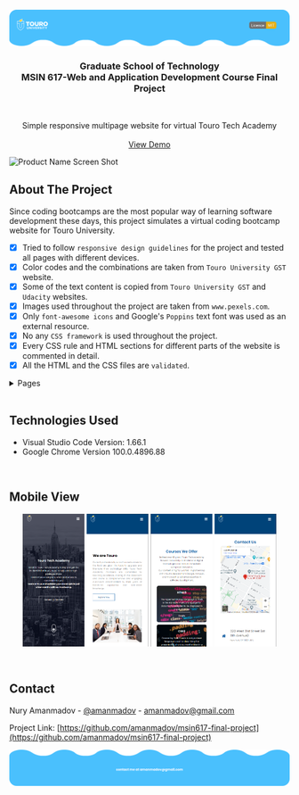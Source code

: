 <!-- <p align="right"><img src="https://img.shields.io/badge/License-MIT-yellow.svg"></p> -->

<!-- PROJECT LOGO -->
<br/>

  <!-- 
  <a href="https://github.com/amanmadov/msin617-final-project">
    <img src="images/touro-university-logo-blue.png" style="max-width: 20%;" alt="Touro University Logo">
  </a> 
  -->

  <div align="center">
    <img src="images/top.png" alt="header image">
    <h3 align="center">Graduate School of Technology <br>MSIN 617-Web and Application Development Course Final Project</h3>
    <br>
  </div>

  <p align="center">
    Simple responsive multipage website for virtual Touro Tech Academy
    <br/> <br/>
    <a href="https://amanmadov.github.io/msin617-final-project/index.html">View Demo</a>
  </p>


![Product Name Screen Shot](https://amanmadov.github.io/msin617-final-project/images/screenshot.png)


<!-- ABOUT THE PROJECT -->
## About The Project

Since coding bootcamps are the most popular way of learning software development these days, this project simulates a virtual coding bootcamp website for Touro University. 

- [x] Tried to follow `responsive design guidelines` for the project and tested all pages with different devices. 
- [x] Color codes and the combinations are taken from `Touro University GST` website. 
- [x] Some of the text content is copied from `Touro University GST` and `Udacity` websites. 
- [x] Images used throughout the project are taken from `www.pexels.com`. 
- [x] Only `font-awesome icons` and Google's `Poppins` text font was used as an external resource.
- [x] No any `CSS framework` is used throughout the project.
- [x] Every CSS rule and HTML sections for different parts of the website is commented in detail. 
- [x] All the HTML and the CSS files are `validated`. 

<!-- TABLE OF CONTENTS -->
<details>
  <summary>Pages</summary>
  <ol>
    <li><a href="https://amanmadov.github.io/msin617-final-project/index.html" target="_blank">Home</a></li>
    <li><a href="https://amanmadov.github.io/msin617-final-project/about.html" target="_blank">About</a></li>
    <li><a href="https://amanmadov.github.io/msin617-final-project/courses.html" target="_blank">Courses</a></li>
    <li><a href="https://amanmadov.github.io/msin617-final-project/blog.html" target="_blank">Blog</a></li>
    <li><a href="https://amanmadov.github.io/msin617-final-project/contact.html" target="_blank">Contact</a></li>
  </ol>
</details>

<br/>

## Technologies Used
 - Visual Studio Code Version: 1.66.1
 - Google Chrome Version 100.0.4896.88

<br/>

## Mobile View

<p align="center">
  <img alt="mobile view1" src="images/mob1.png" width="22%">
  <img alt="mobile view2" src="images/mob2.png" width="22%">
  <img alt="mobile view3" src="images/mob3.png" width="22%">
  <img alt="mobile view4" src="images/mob4.png" width="22%">
</p>



<br/>


<!-- CONTACT -->
## Contact

Nury Amanmadov - [@amanmadov](https://twitter.com/amanmadov) - amanmadov@gmail.com

Project Link: [https://github.com/amanmadov/msin617-final-project](https://github.com/amanmadov/msin617-final-project)

<!-- <p align="right">(<a href="#top">back to top</a>)</p> -->
<div align="center">
    <img src="images/footer.png" alt="footer image">
</div>


